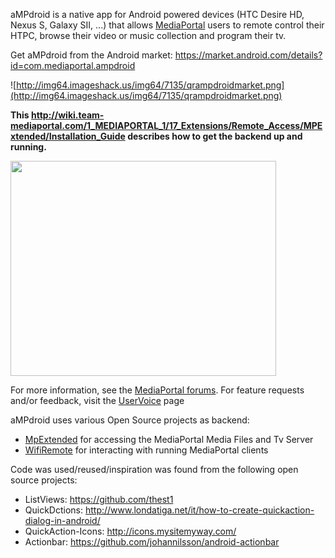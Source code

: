 aMPdroid is a native app for Android powered devices (HTC Desire HD, Nexus S, Galaxy SII, ...) that allows [MediaPortal](http://www.team-mediaportal.com/) users to remote control their HTPC, browse their video or music collection and program their tv.

Get aMPdroid from the Android market: https://market.android.com/details?id=com.mediaportal.ampdroid

![http://img64.imageshack.us/img64/7135/qrampdroidmarket.png](http://img64.imageshack.us/img64/7135/qrampdroidmarket.png)


**This http://wiki.team-mediaportal.com/1_MEDIAPORTAL_1/17_Extensions/Remote_Access/MPExtended/Installation_Guide describes how to get the backend up and running.**


<a href='http://www.youtube.com/watch?feature=player_embedded&v=NqjNDy0zmaI' target='_blank'><img src='http://img.youtube.com/vi/NqjNDy0zmaI/0.jpg' width='425' height=344 /></a>

For more information, see the [MediaPortal forums](http://forum.team-mediaportal.com/forums/ampdroid.546/). For feature requests and/or feedback, visit the [UserVoice](http://ampdroid.userecho.com/) page

aMPdroid uses various Open Source projects as backend:
  * [MpExtended](http://mpextended.github.com/) for accessing the MediaPortal Media Files and Tv Server
  * [WifiRemote](http://code.google.com/p/wifiremote/) for interacting with running MediaPortal clients

Code was used/reused/inspiration was found from the following open source projects:
  * ListViews: https://github.com/thest1
  * QuickDctions: http://www.londatiga.net/it/how-to-create-quickaction-dialog-in-android/
  * QuickAction-Icons: http://icons.mysitemyway.com/
  * Actionbar: https://github.com/johannilsson/android-actionbar